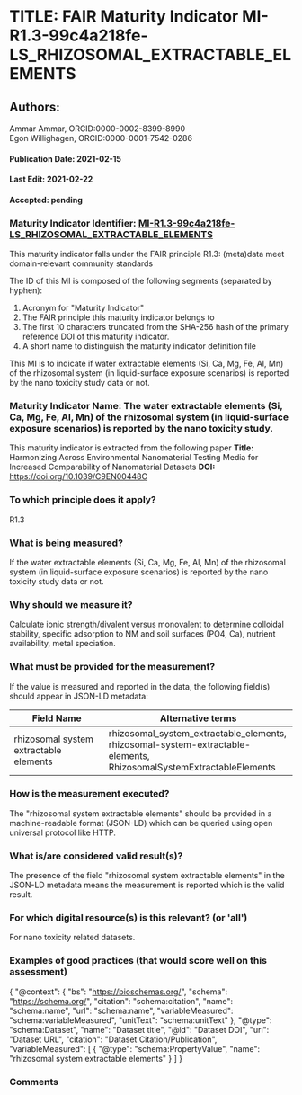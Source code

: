 # TITLE: FAIR Maturity Indicator MI-R1.3-99c4a218fe-LS_RHIZOSOMAL_EXTRACTABLE_ELEMENTS

## Authors: 
Ammar Ammar, ORCID:0000-0002-8399-8990<br>Egon Willighagen, ORCID:0000-0001-7542-0286

#### Publication Date: 2021-02-15
#### Last Edit: 2021-02-22
#### Accepted: pending

### Maturity Indicator Identifier: [MI-R1.3-99c4a218fe-LS_RHIZOSOMAL_EXTRACTABLE_ELEMENTS](https://w3id.org/fair/maturity_indicator/terms/Gen2/MI-R1.3-99c4a218fe-LS_RHIZOSOMAL_EXTRACTABLE_ELEMENTS)

This maturity indicator falls under the FAIR principle R1.3:
(meta)data meet domain-relevant community standards

The ID of this MI is composed of the following segments (separated by hyphen):
1. Acronym for "Maturity Indicator"
1. The FAIR principle this maturity indicator belongs to
1. The first 10 characters truncated from the SHA-256 hash of the primary reference DOI of this maturity indicator.
1. A short name to distinguish the maturity indicator definition file

This MI is to indicate if water extractable elements (Si, Ca, Mg, Fe, Al, Mn) of the rhizosomal system (in liquid-surface exposure scenarios) is reported by the nano toxicity study data or not.

### Maturity Indicator Name:  The water extractable elements (Si, Ca, Mg, Fe, Al, Mn) of the rhizosomal system (in liquid-surface exposure scenarios) is reported by the nano toxicity study.

This maturity indicator is extracted from the following paper 
**Title:** Harmonizing Across Environmental Nanomaterial Testing Media for Increased Comparability of Nanomaterial Datasets
**DOI:** https://doi.org/10.1039/C9EN00448C

### To which principle does it apply?  
R1.3

### What is being measured?
If the water extractable elements (Si, Ca, Mg, Fe, Al, Mn) of the rhizosomal system (in liquid-surface exposure scenarios) is reported by the nano toxicity study data or not.

### Why should we measure it?
Calculate ionic strength/divalent versus monovalent to determine colloidal stability, specific adsorption to NM and soil surfaces (PO4, Ca), nutrient availability, metal speciation.

### What must be provided for the measurement?
If the value is measured and reported in the data, the following field(s) should appear in JSON-LD metadata: 

| Field Name                             | Alternative terms                                                                                                         |
| -------------------------------------- | ------------------------------------------------------------------------------------------------------------------------- |
| rhizosomal system extractable elements | rhizosomal_system_extractable_elements,<br>rhizosomal-system-extractable-elements,<br>RhizosomalSystemExtractableElements |

### How is the measurement executed?
The "rhizosomal system extractable elements" should be provided in a machine-readable format (JSON-LD) which can be queried using open universal protocol like HTTP.

### What is/are considered valid result(s)?
The presence of the field "rhizosomal system extractable elements" in the JSON-LD metadata means the measurement is reported which is the valid result.

### For which digital resource(s) is this relevant? (or 'all')
For nano toxicity related datasets.  

### Examples of good practices (that would score well on this assessment)

 {
 	"@context": {
 		"bs": "https://bioschemas.org/",
 		"schema": "https://schema.org/",
 		"citation": "schema:citation",
 		"name": "schema:name",
 		"url": "schema:name",
 		"variableMeasured": "schema:variableMeasured",
 		"unitText": "schema:unitText"
 	},
 	"@type": "schema:Dataset",
 	"name": "Dataset title",
 	"@id": "Dataset DOI",
 	"url": "Dataset URL",
 	"citation": "Dataset Citation/Publication",
 	"variableMeasured": [
 		{
 			"@type": "schema:PropertyValue",
 			"name": "rhizosomal system extractable elements"
 		}
 	]
 }

### Comments

